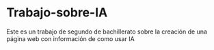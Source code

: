 # Trabajo-sobre-IA
Este es un trabajo de segundo de bachillerato sobre la creación de una página web  con información de como usar IA
